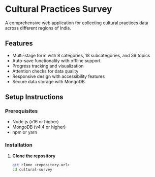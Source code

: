 # Cultural Practices Survey

A comprehensive web application for collecting cultural practices data across different regions of India.

## Features

- Multi-stage form with 8 categories, 18 subcategories, and 39 topics
- Auto-save functionality with offline support
- Progress tracking and visualization
- Attention checks for data quality
- Responsive design with accessibility features
- Secure data storage with MongoDB

## Setup Instructions

### Prerequisites

- Node.js (v16 or higher)
- MongoDB (v4.4 or higher)
- npm or yarn

### Installation

1. **Clone the repository**
   ```bash
   git clone <repository-url>
   cd cultural-survey